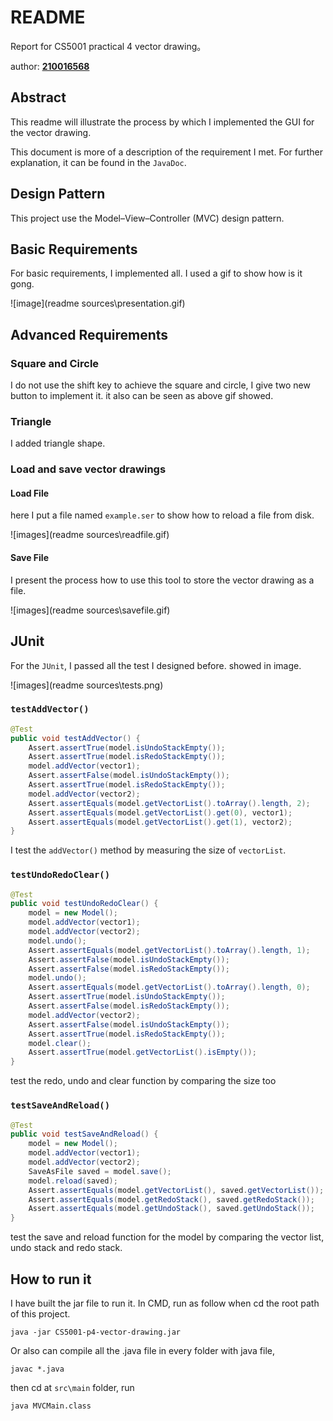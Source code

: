 # README

Report for CS5001 practical 4 vector drawing。

author: **[210016568](mailto:zg34@st-andrews.ac.uk)**

## Abstract

This readme will illustrate the process by which I implemented the GUI for the vector drawing.

This document is more of a description of the requirement I met. For further explanation, it can be found in the `JavaDoc`.

## Design Pattern

This project use the Model–View–Controller (MVC) design pattern. 

## Basic Requirements

For basic requirements, I implemented all. I used a gif to show how is it gong.

![image](readme sources\presentation.gif)

## Advanced Requirements

###  Square and Circle

I do not use the shift key to achieve the square and circle, I give two new button to implement it. it also can be seen as above gif showed.

### Triangle

I added triangle shape.

### Load and save vector drawings

#### Load File

here I put a file named `example.ser` to show how to reload a file from disk.

![images](readme sources\readfile.gif)

#### Save File

I present the process how to use this tool to store the vector drawing as a file.

![images](readme sources\savefile.gif)

## JUnit

For the `JUnit`, I passed all the test I designed before. showed in image.

![images](readme sources\tests.png)

### `testAddVector()`

```java
@Test
public void testAddVector() {
    Assert.assertTrue(model.isUndoStackEmpty());
    Assert.assertTrue(model.isRedoStackEmpty());
    model.addVector(vector1);
    Assert.assertFalse(model.isUndoStackEmpty());
    Assert.assertTrue(model.isRedoStackEmpty());
    model.addVector(vector2);
    Assert.assertEquals(model.getVectorList().toArray().length, 2);
    Assert.assertEquals(model.getVectorList().get(0), vector1);
    Assert.assertEquals(model.getVectorList().get(1), vector2);
}
```

I test the `addVector()` method by measuring the size of `vectorList`.

### `testUndoRedoClear()`

```java
@Test
public void testUndoRedoClear() {
    model = new Model();
    model.addVector(vector1);
    model.addVector(vector2);
    model.undo();
    Assert.assertEquals(model.getVectorList().toArray().length, 1);
    Assert.assertFalse(model.isUndoStackEmpty());
    Assert.assertFalse(model.isRedoStackEmpty());
    model.undo();
    Assert.assertEquals(model.getVectorList().toArray().length, 0);
    Assert.assertTrue(model.isUndoStackEmpty());
    Assert.assertFalse(model.isRedoStackEmpty());
    model.addVector(vector2);
    Assert.assertFalse(model.isUndoStackEmpty());
    Assert.assertTrue(model.isRedoStackEmpty());
    model.clear();
    Assert.assertTrue(model.getVectorList().isEmpty());
}
```

test the redo, undo and clear function by comparing the size too

### `testSaveAndReload()`

```java
@Test
public void testSaveAndReload() {
    model = new Model();
    model.addVector(vector1);
    model.addVector(vector2);
    SaveAsFile saved = model.save();
    model.reload(saved);
    Assert.assertEquals(model.getVectorList(), saved.getVectorList());
    Assert.assertEquals(model.getRedoStack(), saved.getRedoStack());
    Assert.assertEquals(model.getUndoStack(), saved.getUndoStack());
}
```

test the save and reload function for the model by comparing the vector list, undo stack and redo stack.

## How to run it

I have built the jar file to run it. In CMD, run as follow when cd the root path of this project.

```
java -jar CS5001-p4-vector-drawing.jar
```

Or also can compile all the .java file in every folder with java file,

```
javac *.java
```

then cd at `src\main` folder, run

```
java MVCMain.class
```

